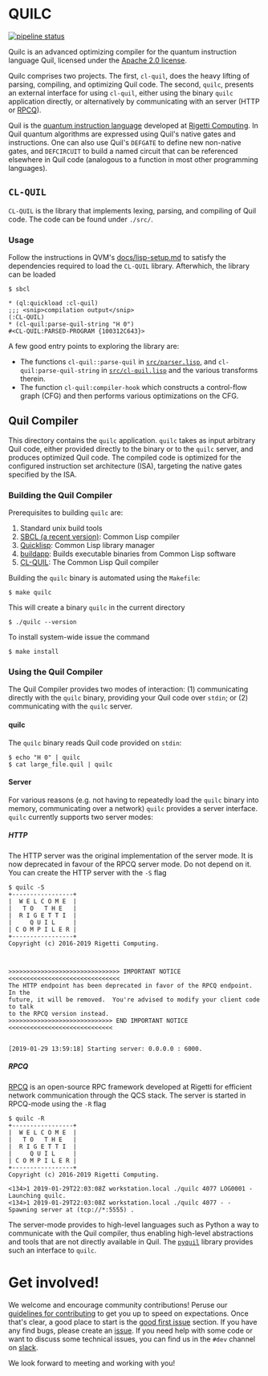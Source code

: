 # QUILC

[![pipeline status](https://gitlab.com/rigetti/quilc/badges/master/pipeline.svg)](https://gitlab.com/rigetti/quilc/commits/master)

Quilc is an advanced optimizing compiler for the quantum instruction
language Quil, licensed under the [Apache 2.0 license](LICENSE.txt).

Quilc comprises two projects. The first, `cl-quil`, does the heavy
lifting of parsing, compiling, and optimizing Quil code. The second,
`quilc`, presents an external interface for using `cl-quil`, either using
the binary `quilc` application directly, or alternatively by
communicating with an server (HTTP or [RPCQ](https://github.com/rigetti/rpcq/)).

Quil is the [quantum instruction language](https://arxiv.org/pdf/1608.03355.pdf) developed at [Rigetti
Computing](https://rigetti.com). In Quil quantum algorithms are expressed using Quil's
native gates and instructions. One can also use Quil's `DEFGATE` to
define new non-native gates, and `DEFCIRCUIT` to build a named circuit
that can be referenced elsewhere in Quil code (analogous to a function
in most other programming languages).

## `CL-QUIL`

`CL-QUIL` is the library that implements lexing, parsing, and compiling
of Quil code. The code can be found under `./src/`.

### Usage

Follow the instructions in QVM's [docs/lisp-setup.md](https://github.com/rigetti/qvm/blob/master/doc/lisp-setup.md) to satisfy the
dependencies required to load the `CL-QUIL` library. Afterwhich, the
library can be loaded


``` shell
$ sbcl

```

``` common-lisp
* (ql:quickload :cl-quil)
;;; <snip>compilation output</snip>
(:CL-QUIL)
* (cl-quil:parse-quil-string "H 0")
#<CL-QUIL:PARSED-PROGRAM {100312C643}>
```

A few good entry points to exploring the library are:

* The functions `cl-quil::parse-quil` in [`src/parser.lisp`](src/parser.lisp), and
  `cl-quil:parse-quil-string` in [`src/cl-quil.lisp`](src/cl-quil.lisp) and the various
  transforms therein.
* The function `cl-quil:compiler-hook` which constructs a control-flow
  graph (CFG) and then performs various optimizations on the CFG.

## Quil Compiler

This directory contains the `quilc` application. `quilc` takes as input
arbitrary Quil code, either provided directly to the binary or to the
`quilc` server, and produces optimized Quil code. The compiled code is
optimized for the configured instruction set architecture (ISA),
targeting the native gates specified by the ISA.

### Building the Quil Compiler

Prerequisites to building `quilc` are:

1. Standard unix build tools
2. [SBCL (a recent version)](http://www.sbcl.org/): Common Lisp compiler
3. [Quicklisp](https://www.quicklisp.org/beta/): Common Lisp library manager
4. [buildapp](https://github.com/xach/buildapp): Builds executable binaries from Common Lisp software
5. [CL-QUIL](https://github.com/rigetti/cl-quil): The Common Lisp Quil compiler

Building the `quilc` binary is automated using the `Makefile`:

``` shell
$ make quilc
```

This will create a binary `quilc` in the current directory

``` shell
$ ./quilc --version
```

To install system-wide issue the command

``` shell
$ make install
```

### Using the Quil Compiler

The Quil Compiler provides two modes of interaction: (1) communicating
directly with the `quilc` binary, providing your Quil code over `stdin`;
or (2) communicating with the `quilc` server.

#### quilc

The `quilc` binary reads Quil code provided on `stdin`:

``` shell
$ echo "H 0" | quilc
$ cat large_file.quil | quilc
```

#### Server

For various reasons (e.g. not having to repeatedly load the `quilc`
binary into memory, communicating over a network) `quilc` provides a
server interface. `quilc` currently supports two server modes:

##### HTTP

The HTTP server was the original implementation of the server mode. It is now deprecated in favour of the RPCQ server mode. Do not depend on it. You can create the HTTP server with the `-S` flag
``` shell
$ quilc -S
+-----------------+
|  W E L C O M E  |
|   T O   T H E   |
|  R I G E T T I  |
|     Q U I L     |
| C O M P I L E R |
+-----------------+
Copyright (c) 2016-2019 Rigetti Computing.



>>>>>>>>>>>>>>>>>>>>>>>>>>>>>>> IMPORTANT NOTICE <<<<<<<<<<<<<<<<<<<<<<<<<<<<<<<
The HTTP endpoint has been deprecated in favor of the RPCQ endpoint.  In the
future, it will be removed.  You're advised to modify your client code to talk
to the RPCQ version instead.
>>>>>>>>>>>>>>>>>>>>>>>>>>>>> END IMPORTANT NOTICE <<<<<<<<<<<<<<<<<<<<<<<<<<<<<


[2019-01-29 13:59:18] Starting server: 0.0.0.0 : 6000.
```

##### RPCQ

[RPCQ](https://github.com/rigetti/rpcq/) is an open-source RPC framework developed at Rigetti for efficient network communication through the QCS stack. The server is started in RPCQ-mode using the `-R` flag

``` shell
$ quilc -R
+-----------------+
|  W E L C O M E  |
|   T O   T H E   |
|  R I G E T T I  |
|     Q U I L     |
| C O M P I L E R |
+-----------------+
Copyright (c) 2016-2019 Rigetti Computing.

<134>1 2019-01-29T22:03:08Z workstation.local ./quilc 4077 LOG0001 - Launching quilc.
<134>1 2019-01-29T22:03:08Z workstation.local ./quilc 4077 - - Spawning server at (tcp://*:5555) .
```

The server-mode provides to high-level languages such as Python a way
to communicate with the Quil compiler, thus enabling high-level
abstractions and tools that are not directly available in Quil. The
[`pyquil`](https://github.com/rigetti/pyquil) library provides such an interface to `quilc`.

# Get involved!

We welcome and encourage community contributions! Peruse our
[guidelines for contributing](CONTRIBUTING.md) to get you up to speed on
expectations. Once that's clear, a good place to start is the [good
first issue](https://github.com/rigetti/quilc/issues?q=is%3Aissue+is%3Aopen+label%3A%22good+first+issue%22) section. If you have any find bugs, please create an
[issue](https://github.com/rigetti/quilc/issues?q=is%3Aissue+is%3Aopen+label%3A%22good+first+issue%22). If you need help with some code or want to discuss some
technical issues, you can find us in the `#dev` channel on [slack](https://slack.rigetti.com/).

We look forward to meeting and working with you!
